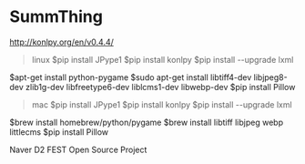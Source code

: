 # SummThing

http://konlpy.org/en/v0.4.4/

>linux
$pip install JPype1
$pip install konlpy
$pip install --upgrade lxml

$apt-get install python-pygame
$sudo apt-get install libtiff4-dev libjpeg8-dev zlib1g-dev libfreetype6-dev liblcms1-dev libwebp-dev
$pip install Pillow


>mac
$pip install JPype1
$pip install konlpy
$pip install --upgrade lxml

$brew install homebrew/python/pygame
$brew install libtiff libjpeg webp littlecms
$pip install Pillow

Naver D2 FEST Open Source Project
